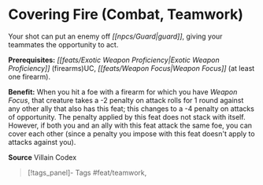 ﻿---
cssclass: [feats]

---
# Covering Fire (Combat, Teamwork)

Your shot can put an enemy off _[[npcs/Guard|guard]]_, giving your teammates the opportunity to act.

**Prerequisites:** _[[feats/Exotic Weapon Proficiency|Exotic Weapon Proficiency]]_ (firearms)UC, _[[feats/Weapon Focus|Weapon Focus]]_ (at least one firearm).

**Benefit:** When you hit a foe with a firearm for which you have _Weapon Focus_, that creature takes a -2 penalty on attack rolls for 1 round against any other ally that also has this feat; this changes to a -4 penalty on attacks of opportunity. The penalty applied by this feat does not stack with itself. However, if both you and an ally with this feat attack the same foe, you can cover each other (since a penalty you impose with this feat doesn't apply to attacks against you).

**Source** Villain Codex
>[!tags_panel]- Tags
> #feat/teamwork, 